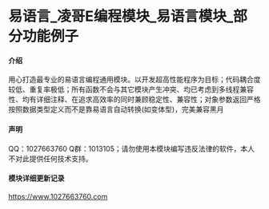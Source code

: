 # 易语言_凌哥E编程模块_易语言模块_部分功能例子

#### 介绍
用心打造最专业的易语言编程通用模块。以开发超高性能程序为目标；代码耦合度较低、重复率极低；所有函数不会与其它模块产生冲突、均已考虑到多线程兼容性、均有详细注释、在追求高效率的同时兼顾稳定性、兼容性；对象参数返回严格按照数据类型定义而不是靠易语言自动转换(如变体型)，完美兼容黑月
#### 声明
QQ：1027663760 Q群：1013105；请勿使用本模块编写违反法律的软件，本人不对此提供任何技术支持。
#### 模块详细更新记录
https://www.1027663760.com